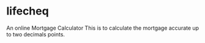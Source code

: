# lifecheq
An online Mortgage Calculator 
This is to calculate the mortgage accurate up to two decimals points.
